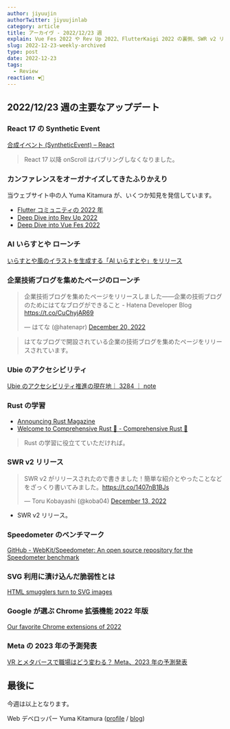 ```yaml
---
author: jiyuujin
authorTwitter: jiyuujinlab
category: article
title: アーカイヴ - 2022/12/23 週
explain: Vue Fes 2022 や Rev Up 2022、FlutterKaigi 2022 の裏側、SWR v2 リリース、Google が選ぶベスト Chrome 拡張機能 2022 年版
slug: 2022-12-23-weekly-archived
type: post
date: 2022-12-23
tags:
  - Review
reaction: ❤️‍🔥
---
```


## 2022/12/23 週の主要なアップデート

### React 17 の Synthetic Event

[合成イベント (SyntheticEvent) – React](https://ja.reactjs.org/docs/events.html#wheel-events)

> React 17 以降 onScroll はバブリングしなくなりました。

### カンファレンスをオーガナイズしてきたふりかえり

当ウェブサイト中の人 Yuma Kitamura が、いくつか知見を発信しています。

- [Flutter コミュニティの 2022 年](https://blog.nekohack.me/posts/flutter-communities-in-2022)
- [Deep Dive into Rev Up 2022](https://blog.nekohack.me/posts/deep-dive-revup-2022)
- [Deep Dive into Vue Fes 2022](https://blog.nekohack.me/posts/deep-dive-vuefes-2022)

### AI いらすとや ローンチ

[いらすとや風のイラストを生成する「AI いらすとや」をリリース](https://prtimes.jp/main/html/rd/p/000000002.000113219.html)

### 企業技術ブログを集めたページのローンチ

<blockquote class="twitter-tweet"><p lang="ja" dir="ltr">企業技術ブログを集めたページをリリースしました――企業の技術ブログのためにはてなブログができること - Hatena Developer Blog <a href="https://t.co/CuChyjAR69">https://t.co/CuChyjAR69</a></p>&mdash; はてな (@hatenapr) <a href="https://twitter.com/hatenapr/status/1605039925422088192?ref_src=twsrc%5Etfw">December 20, 2022</a></blockquote> <script async src="https://platform.twitter.com/widgets.js" charset="utf-8"></script>

> はてなブログで開設されている企業の技術ブログを集めたページをリリースされています。

### Ubie のアクセシビリティ

[Ubie のアクセシビリティ推進の現在地｜ 3284 ｜ note](https://note.com/3284/n/nb0ebee00b137)

### Rust の学習

- [Announcing Rust Magazine](https://rustmagazine.github.io/announcing/)
- [Welcome to Comprehensive Rust 🦀 - Comprehensive Rust 🦀](https://google.github.io/comprehensive-rust/welcome.html)

> Rust の学習に役立てていただければ。

### SWR v2 リリース

<blockquote class="twitter-tweet"><p lang="ja" dir="ltr">SWR v2 がリリースされたので書きました！簡単な紹介とやったことなどをざっくり書いてみました。<a href="https://t.co/1407nB1BJs">https://t.co/1407nB1BJs</a></p>&mdash; Toru Kobayashi (@koba04) <a href="https://twitter.com/koba04/status/1602499363095293953?ref_src=twsrc%5Etfw">December 13, 2022</a></blockquote> <script async src="https://platform.twitter.com/widgets.js" charset="utf-8"></script>

- SWR v2 リリース。

### Speedometer のベンチマーク

[GitHub - WebKit/Speedometer: An open source repository for the Speedometer benchmark](https://github.com/WebKit/Speedometer)

### SVG 利用に漬け込んだ脆弱性とは

[HTML smugglers turn to SVG images](https://blog.talosintelligence.com/html-smugglers-turn-to-svg-images/)

### Google が選ぶ Chrome 拡張機能 2022 年版

[Our favorite Chrome extensions of 2022](https://blog.google/products/chrome/our-favorite-chrome-extensions-of-2022/)

### Meta の 2023 年の予測発表

[VR とメタバースで職場はどう変わる？ Meta、2023 年の予測発表](https://www.moguravr.com/meta-predictions-for-2023/)

## 最後に

今週は以上となります。

Web デベロッパー Yuma Kitamura ([profile](https://yuma-kitamura.nekohack.me/) / [blog](https://blog.nekohack.me/))
